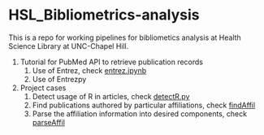 # HSL_Bibliometrics-analysis
This is a repo for working pipelines for bibliometics analysis at Health Science Library at UNC-Chapel Hill. 

1. Tutorial for PubMed API to retrieve publication records
    1. Use of Entrez, check [entrez.ipynb]()
    2. Use of Entrezpy
2. Project cases
    1. Detect usage of R in articles, check [detectR.py](link)
    2. Find publications authored by particular affiliations, check [findAffil](link)
    3. Parse the affiliation information into desired components, check [parseAffil](link)
